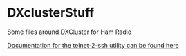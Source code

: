 # DXclusterStuff

Some files around DXCluster for  Ham Radio


[Documentation for the telnet-2-ssh utility can be found here](https://docs.google.com/presentation/d/1ZiVFxnK0sdhbOPp_uHU_HbqRrd-KlBuqOnS8ExbhgRw/edit?usp=sharing)
